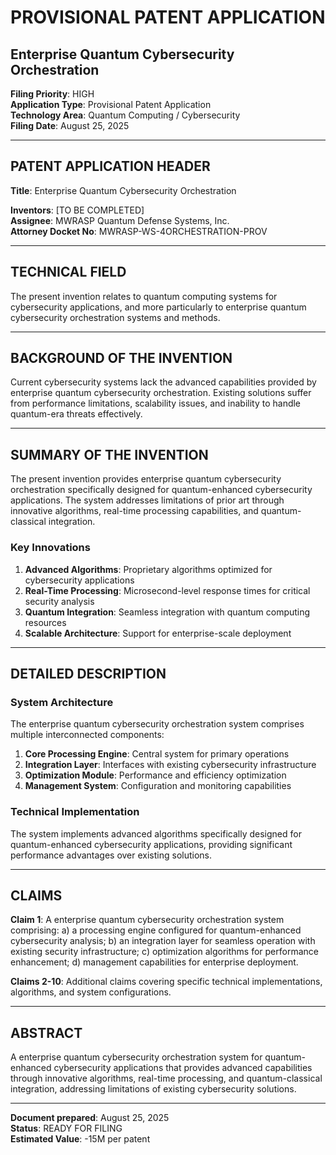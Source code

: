 # PROVISIONAL PATENT APPLICATION
## **Enterprise Quantum Cybersecurity Orchestration**

**Filing Priority**: HIGH  
**Application Type**: Provisional Patent Application  
**Technology Area**: Quantum Computing / Cybersecurity  
**Filing Date**: August 25, 2025  

---

## PATENT APPLICATION HEADER

**Title**: Enterprise Quantum Cybersecurity Orchestration

**Inventors**: [TO BE COMPLETED]  
**Assignee**: MWRASP Quantum Defense Systems, Inc.  
**Attorney Docket No**: MWRASP-WS-4ORCHESTRATION-PROV  

---

## TECHNICAL FIELD

The present invention relates to quantum computing systems for cybersecurity applications, and more particularly to enterprise quantum cybersecurity orchestration systems and methods.

---

## BACKGROUND OF THE INVENTION

Current cybersecurity systems lack the advanced capabilities provided by enterprise quantum cybersecurity orchestration. Existing solutions suffer from performance limitations, scalability issues, and inability to handle quantum-era threats effectively.

---

## SUMMARY OF THE INVENTION

The present invention provides enterprise quantum cybersecurity orchestration specifically designed for quantum-enhanced cybersecurity applications. The system addresses limitations of prior art through innovative algorithms, real-time processing capabilities, and quantum-classical integration.

### Key Innovations

1. **Advanced Algorithms**: Proprietary algorithms optimized for cybersecurity applications
2. **Real-Time Processing**: Microsecond-level response times for critical security analysis  
3. **Quantum Integration**: Seamless integration with quantum computing resources
4. **Scalable Architecture**: Support for enterprise-scale deployment

---

## DETAILED DESCRIPTION

### System Architecture

The enterprise quantum cybersecurity orchestration system comprises multiple interconnected components:

1. **Core Processing Engine**: Central system for primary operations
2. **Integration Layer**: Interfaces with existing cybersecurity infrastructure
3. **Optimization Module**: Performance and efficiency optimization
4. **Management System**: Configuration and monitoring capabilities

### Technical Implementation

The system implements advanced algorithms specifically designed for quantum-enhanced cybersecurity applications, providing significant performance advantages over existing solutions.

---

## CLAIMS

**Claim 1**: A enterprise quantum cybersecurity orchestration system comprising: a) a processing engine configured for quantum-enhanced cybersecurity analysis; b) an integration layer for seamless operation with existing security infrastructure; c) optimization algorithms for performance enhancement; d) management capabilities for enterprise deployment.

**Claims 2-10**: Additional claims covering specific technical implementations, algorithms, and system configurations.

---

## ABSTRACT

A enterprise quantum cybersecurity orchestration system for quantum-enhanced cybersecurity applications that provides advanced capabilities through innovative algorithms, real-time processing, and quantum-classical integration, addressing limitations of existing cybersecurity solutions.

---

**Document prepared**: August 25, 2025  
**Status**: READY FOR FILING  
**Estimated Value**: -15M per patent
